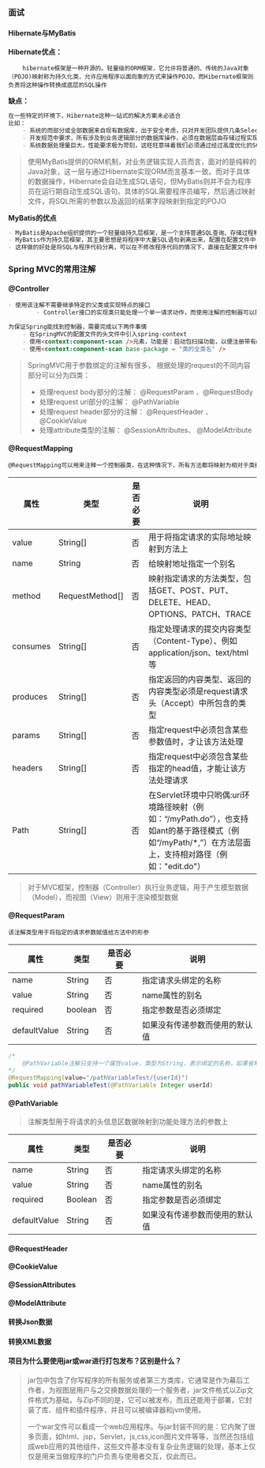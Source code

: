 ### 面试

#### Hibernate与MyBatis

**Hibernate优点：**

		hibernate框架是一种开源的。轻量级的ORM框架，它允许将普通的、传统的Java对象（POJO)映射称为持久化类，允许应用程序以面向象的方式来操作POJO，而Hibernate框架则负责将这种操作转换成底层的SQL操作

**缺点：**

~~~markdown
在一些特定的环境下，Hibernate这种一站式的解决方案未必适合
比如：
	- 系统的而部分或全部数据来自现有数据库，出于安全考虑，只对开发团队提供几条Select SQL（或存储过程）以获取所需数据，具体的表结构不予公开。
	- 开发规范中要求，所有涉及到业务逻辑部分的数据库操作，必须在数据层由存储过程实现
	- 系统数据处理量巨大，性能要求极为苛刻，这旺旺意味着我们必须通过经过高度优化的SQL语句（或存储过程）才能达到系统性能设计指标
~~~

> 使用MyBatis提供的ORM机制，对业务逻辑实现人员而言，面对的是纯粹的Java对象，这一层与通过Hibernate实现ORM而言基本一致。而对于具体的数据操作，Hibernate会自动生成SQL语句，但MyBatis则并不会为程序员在运行期自动生成SQL语句。具体的SQL需要程序员编写，然后通过映射文件，将SQL所需的参数以及返回的结果字段映射到指定的POJO

**MyBatis的优点**

~~~markdown
- MyBatis是Apache组织提供的一个轻量级持久层框架，是一个支持普通SQL查询、存储过程和高级映射的优秀持久层框架。MyBatis消除了几乎所有的JDBC代码和参数的手工设置过程以及对结果集的检索封装。MyBatis可以使用简单的XML或注解进行配置和原始映射，将接口和Java的POJO映射成数据库中的记录
- MyBatis作为持久层框架，其主要思想是将程序中大量SQL语句剥离出来，配置在配置文件中，实现SQL的灵活配置。
- 这样做的好处是将SQL与程序代码分离，可以在不修改程序代码的情况下，直接在配置文件中修改SQL
~~~

### Spring MVC的常用注解

#### @Controller

~~~markdown
- 使用该注解不需要继承特定的父类或实现特点的接口
		- Controller接口的实现类只能处理一个单一请求动作，而使用注解的控制器可以同时处理多个请求动作，更加灵活

为保证Spring能找到控制器，需要完成以下两件事情
	- 在SpringMVC的配置文件的头文件中引入spring-context
	- 使用<context:component-scan />元素，功能是：启动包扫描功能，以便注册带有@Controller、@Service、@repository、@Component等注解的类成为Spring的Bean
	- 使用<context:component-scan base-package = "类的全类名" />
~~~

> SpringMVC用于参数绑定的注解有很多， 根据处理的request的不同内容部分可以分为四类：
>
> 	- 处理request body部分的注解： @RequestParam 、@RequestBody
> 	- 处理request uri部分的注解： @PathVariable
> 	- 处理request header部分的注解： @RequestHeader 、@CookieValue
> 	- 处理attribute类型的注解： @SessionAttributes、 @ModelAttribute

#### @RequestMapping

~~~markdown
@RequestMapping可以用来注释一个控制器类，在这种情况下，所有方法都将映射为相对于类级别的请求，表示该控制器处理的所有请求都被映射到value属性所指示的路径下
~~~

| 属性     | 类型            | 是否必要 | 说明                                                         |
| -------- | --------------- | -------- | ------------------------------------------------------------ |
| value    | String[]        | 否       | 用于将指定请求的实际地址映射到方法上                         |
| name     | String          | 否       | 给映射地址指定一个别名                                       |
| method   | RequestMethod[] | 否       | 映射指定请求的方法类型，包括GET、POST、PUT、DELETE、HEAD、OPTIONS、PATCH、TRACE |
| consumes | String[]        | 否       | 指定处理请求的提交内容类型（Content-Type）、例如application/json、text/html等 |
| produces | String[]        | 否       | 指定返回的内容类型、返回的内容类型必须是request请求头（Accept）中所包含的类型 |
| params   | String[]        | 否       | 指定request中必须包含某些参数值时，才让该方法处理            |
| headers  | String[]        | 否       | 指定request中必须包含某些指定的head值，才能让该方法处理请求  |
| Path     | String[]        | 否       | 在Servlet环境中只哟偶:uri环境路径映射（例如：“/myPath.do”），也支持如ant的基于路径模式（例如“/myPath/*,”）在方法层面上，支持相对路径（例如："edit.do"） |

> 对于MVC框架，控制器（Controller）执行业务逻辑，用于产生模型数据（Model），而视图（View）则用于渲染模型数据

#### @RequestParam

~~~markdown
该注解类型用于将指定的请求参数赋值给方法中的形参
~~~

| 属性         | 类型    | 是否必要 | 说明                           |
| ------------ | ------- | -------- | ------------------------------ |
| name         | String  | 否       | 指定请求头绑定的名称           |
| value        | String  | 否       | name属性的别名                 |
| required     | boolean | 否       | 指定参数是否必须绑定           |
| defaultValue | String  | 否       | 如果没有传递参数而使用的默认值 |

~~~java
/*
	@PathVariable注解只支持一个属性value，类型为String，表示绑定的名称，如果省略则默认绑定同名参数
*/
@RequestMapping(value="/pathVariableTest/{userId}")
public void pathVariableTest(@PathVariable Integer userId)
~~~

#### @PathVariable

> 注解类型用于将请求的头信息区数据映射到功能处理方法的参数上

| 属性         | 类型    | 是否必要 | 说明                           |
| ------------ | ------- | -------- | ------------------------------ |
| name         | String  | 否       | 指定请求头绑定的名称           |
| value        | String  | 否       | name属性的别名                 |
| required     | Boolean | 否       | 指定参数是否必须绑定           |
| defaultValue | String  | 否       | 如果没有传递参数而使用的默认值 |

#### @RequestHeader

#### @CookieValue

#### @SessionAttributes

#### @ModelAttribute

#### 转换Json数据

#### 转换XML数据





#### 项目为什么要使用jar或war进行打包发布？区别是什么？

> ​		jar包中包含了你写程序的所有服务或者第三方类库，它通常是作为幕后工作者，为视图层用户与之交换数据处理的一个服务者，jar文件格式以Zip文件格式为基础，与Zip不同的是，它可以被发布，而且还能用于部署，它封装了库、组件和插件程序，并且可以被编译器和jvm使用。
>
> ​		一个war文件可以看成一个web应用程序。与jar封装不同的是：它内聚了很多页面，如html、jsp，Servlet，js,css,icon图片文件等等，当然还包括组成web应用的其他组件，这些文件基本没有复杂业务逻辑的处理，基本上仅仅是用来当做程序的门户负责与使用者交互，仅此而已。